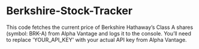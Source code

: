 # Berkshire-Stock-Tracker
This code fetches the current price of Berkshire Hathaway’s Class A shares (symbol: BRK-A) from Alpha Vantage and logs it to the console. You’ll need to replace 'YOUR_API_KEY' with your actual API key from Alpha Vantage.
